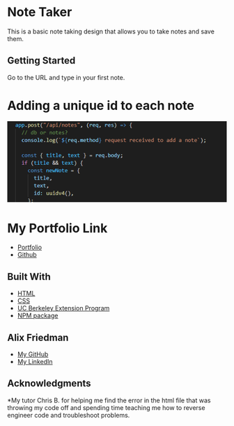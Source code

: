 # Note Taker
This is a basic note taking design that allows you to take notes and save them.

## Getting Started

Go to the URL and type in your first note.

# Adding a unique id to each note
![Code Snippet](snip.png)


# My Portfolio Link
* [Portfolio](https://alix1713.github.io/nextstep/)
* [Github](https://www.github.com/Alix1713/nextstep)

## Built With

* [HTML](https://www.w3schools.com/html/html_intro.asp)
* [CSS](https://css-tricks.com/snippets/css/complete-guide-grid/)
* [UC Berkeley Extension Program](https://extension.berkeley.edu/)
* [NPM package](https://www.npmjs.com/package/uuid)

## Alix Friedman

* [My GitHub](https://www.github.com/Alix1713)
* [My LinkedIn](https://www.linkedin.com/in/alix1713)


## Acknowledgments

*My tutor Chris B. for helping me find the error in the html file that was throwing my code off and spending time teaching me how to reverse engineer code and troubleshoot problems.
